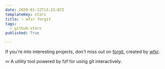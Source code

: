 ```yaml
---
date: 2020-01-22T13:23:07Z
templateKey: stars
title: ⭐ wfxr forgit
tags:
  - github-stars
published: True

---
```


If you're into interesting projects, don't miss out on [forgit](https://github.com/wfxr/forgit), created by [wfxr](https://github.com/wfxr).

:zzz: A utility tool powered by fzf for using git interactively.
